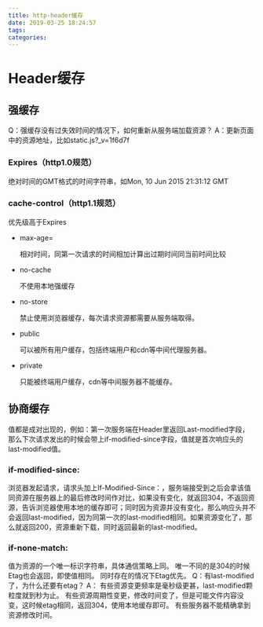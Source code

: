 ```yaml
---
title: http-header缓存
date: 2019-03-25 18:24:57
tags:
categories:
---
```

# Header缓存

## 强缓存

Q：强缓存没有过失效时间的情况下，如何重新从服务端加载资源？
A：更新页面中的资源地址，比如static.js?_v=1f6d7f

### Expires（http1.0规范）

绝对时间的GMT格式的时间字符串，如Mon, 10 Jun 2015 21:31:12 GMT

### cache-control（http1.1规范）

优先级高于Expires

- max-age=<number>

  相对时间，同第一次请求的时间相加计算出过期时间同当前时间比较

- no-cache

  不使用本地强缓存

- no-store

  禁止使用浏览器缓存，每次请求资源都需要从服务端取得。

- public

  可以被所有用户缓存，包括终端用户和cdn等中间代理服务器。

- private

  只能被终端用户缓存，cdn等中间服务器不能缓存。

## 协商缓存

值都是成对出现的，例如：第一次服务端在Header里返回Last-modified字段，那么下次请求发出的时候会带上if-modified-since字段，值就是首次响应头的last-modified值。

### if-modified-since:<Last-modified>

浏览器发起请求，请求头加上If-Modified-Since：<Last-modified>，服务端接受到之后会拿该值同资源在服务器上的最后修改时间作对比，如果没有变化，就返回304，不返回资源，告诉浏览器使用本地的缓存即可；同时因为资源并没有变化，那么响应头并不会返回last-modified，因为同第一次的last-modified相同。如果资源变化了，那么就返回200，资源重新下载，同时返回最新的last-modified。

### if-none-match: <Etag>

值为资源的一个唯一标识字符串，具体通信策略上同。
唯一不同的是304的时候Etag也会返回，即使值相同。
同时存在的情况下Etag优先。
Q：有last-modified了，为什么还要有etag？
A：
有些资源变更频率是毫秒级更甚，last-modified颗粒度就到秒为止。
有些资源周期性变更，修改时间变了，但是可能文件内容没变，这时候etag相同，返回304，使用本地缓存即可。
有些服务器不能精确拿到资源修改时间。
